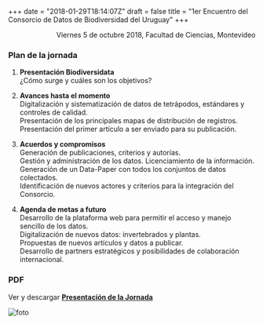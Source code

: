+++
date = "2018-01-29T18:14:07Z"
draft = false
title = "1er Encuentro del Consorcio de Datos de Biodiversidad del Uruguay"
+++

<p style='text-align: right;'>
Viernes 5 de octubre 2018, 
Facultad de Ciencias, 
Montevideo
</p>


### Plan de la jornada

1. **Presentación Biodiversidata**  
¿Cómo surge y cuáles son los objetivos?


2. **Avances hasta el momento**  
Digitalización y sistematización de datos de tetrápodos, estándares y controles de calidad.  
Presentación de los principales mapas de distribución de registros.  
Presentación del primer artículo a ser enviado para su publicación.  


3. **Acuerdos y compromisos**  
Generación de publicaciones, criterios y autorías.  
Gestión y administración de los datos. Licenciamiento de la información.  
Generación de un Data-Paper con todos los conjuntos de datos colectados.  
Identificación de nuevos actores y criterios para la integración del Consorcio.  


4. **Agenda de metas a futuro**  
Desarrollo de la plataforma web para permitir el acceso y manejo sencillo de los datos.  
Digitalización de nuevos datos: invertebrados y plantas.  
Propuestas de nuevos artículos y datos a publicar.  
Desarrollo de partners estratégicos y posibilidades de colaboración internacional.  


### PDF 

Ver y descargar **[Presentación de la Jornada](https://github.com/bienflorencia/consorcio/tree/master/data/PresentationBiodiversidata.pdf)**

![foto](/img/foto-encuentro.png)
